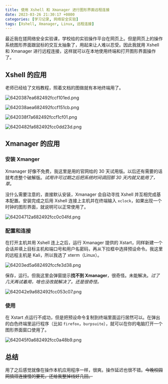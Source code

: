 ```yaml
---
title: 使用 Xshell 和 Xmanager 进行图形界面远程连接
date: 2023-03-26 21:30:17 +0800
categories: [学习记录, 网络安全实验]
tags: [Xshell, Xmanager, Linux, 远程连接]
---
```


最近我在搓网络安全实验课，学校给的实验操作平台在网页上。但是网页上的操作系统图形界面跟鼠标的交互太抽象了，用起来让人难以忍受。因此我就用 Xshell 和 Xmanager 进行远程连接，这样就可以在本地使用终端和打开图形界面操作了。

## Xshell 的应用

老师已经给了文档教程，照着文档的图做就有本地终端用了。

![6420387ea682492fccf101ed.png](https://pic2.imgdb.cn/item/6420387ea682492fccf101ed.png)

![642038aea682492fccf151cb.png](https://pic2.imgdb.cn/item/642038aea682492fccf151cb.png)

![642038f7a682492fccf1cf01.png](https://pic2.imgdb.cn/item/642038f7a682492fccf1cf01.png)

![6420482fa682492fcc0dd23d.png](https://pic2.imgdb.cn/item/6420482fa682492fcc0dd23d.png)

## Xmanager 的应用

### 安装 Xmanger

Xmanager 好像不免费，我这里是用的官网给的 30 天试用版。以后还有需要的话就考虑整个破解版。*试用许可过期之后把系统时间调回那 30 天内就又能用了，草。*

没什么需要注意的，直接默认安装，Xmanager 会自动寻找 Xshell 并互相完成基本配置。安装完成之后用 Xshell 连接上主机并在终端输入 `xclock`，如果出现一个时钟的图形界面，就说明可以正常使用了。

![64204712a682492fcc0c04fd.png](https://pic2.imgdb.cn/item/64204712a682492fcc0c04fd.png)

### 配置和连接

在打开主机并用 Xshell 连上之后，运行 Xmanager 提供的 Xstart，同样新建一个会话并填上目标主机和端口号和用户名密码，再从下拉框中选择预设命令。我这里的远程主机是 Kali，所以我选了 xterm（Linux）。

![64203ed5a682492fccfe3d38.png](https://pic2.imgdb.cn/item/64203ed5a682492fccfe3d38.png)

保存，运行。但我这里会弹窗提示**找不到 Xmanager**，很奇怪。未能解决。*过了几天再试着用，啥也没改就解决了。还是很奇怪。*

![642042e9a682492fcc053c07.png](https://pic2.imgdb.cn/item/642042e9a682492fcc053c07.png)

### 使用

在 Xstart 点运行不成功，但是把预设命令复制到终端里面运行居然可以。在弹出的白色终端里运行程序（比如 `firefox`，`burpsuite`），就可以在你的电脑打开一个图形界面窗口使用了。

![642045f0a682492fcc0a48b9.png](https://pic2.imgdb.cn/item/642045f0a682492fcc0a48b9.png)

## 总结

用了之后感觉就像在操作本机应用程序一样，很爽。操作延迟也很不错。~~今晚校园网搞得连接慢的要死，还给我整掉线好几回。~~
